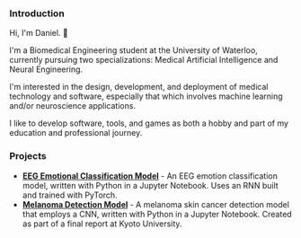 ### Introduction
Hi, I'm Daniel. 👋

I'm a Biomedical Engineering student at the University of Waterloo, currently pursuing two specializations: Medical Artificial Intelligence and Neural Engineering.

I'm interested in the design, development, and deployment of medical technology and software, especially that which involves machine learning and/or neuroscience applications.

I like to develop software, tools, and games as both a hobby and part of my education and professional journey.

### Projects
- **[EEG Emotional Classification Model](https://github.com/danielszelep/eeg-emotion-classification)** - An EEG emotion classification model, written with Python in a Jupyter Notebook. Uses an RNN built and trained with PyTorch.
- **[Melanoma Detection Model](https://github.com/danielszelep/melanoma-detection-model/blob/main/Melanoma_Detection_Model.ipynb)** - A melanoma skin cancer detection model that employs a CNN, written with Python in a Jupyter Notebook. Created as part of a final report at Kyoto University.
